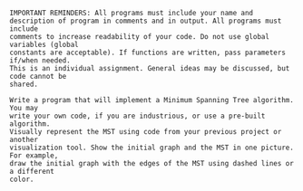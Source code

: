     IMPORTANT REMINDERS: All programs must include your name and
    description of program in comments and in output. All programs must include
    comments to increase readability of your code. Do not use global variables (global
    constants are acceptable). If functions are written, pass parameters if/when needed.
    This is an individual assignment. General ideas may be discussed, but code cannot be
    shared.
    
    Write a program that will implement a Minimum Spanning Tree algorithm. You may
    write your own code, if you are industrious, or use a pre-built algorithm.
    Visually represent the MST using code from your previous project or another
    visualization tool. Show the initial graph and the MST in one picture. For example,
    draw the initial graph with the edges of the MST using dashed lines or a different
    color. 

